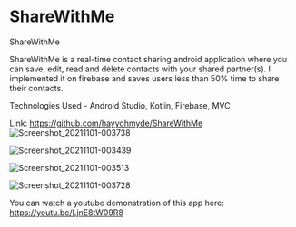 # ShareWithMe

ShareWithMe

ShareWithMe is a real-time contact sharing android application where you can save, edit, read and delete contacts with your shared partner(s). I implemented it on firebase and saves users less than 50% time to share their contacts.

Technologies Used - Android Studio, Kotlin, Firebase, MVC

Link: https://github.com/hayyohmyde/ShareWithMe
![Screenshot_20211101-003738](https://user-images.githubusercontent.com/54009597/139711426-348d9220-5865-41b4-831b-6c6834b9a84d.png)

![Screenshot_20211101-003439](https://user-images.githubusercontent.com/54009597/139711429-79f57782-1a3c-4326-8b83-63f9c7b66790.png)

![Screenshot_20211101-003513](https://user-images.githubusercontent.com/54009597/139711431-0bc7d5b9-e6c6-4f19-b2fa-cc47a5f9a956.png)

![Screenshot_20211101-003728](https://user-images.githubusercontent.com/54009597/139711432-9ea2a277-75a8-42be-9ea5-fdc302f15714.png)


You can watch a youtube demonstration of this app here: https://youtu.be/LjnE8tW09R8
